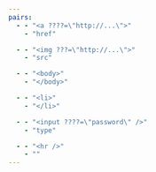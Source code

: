 ```yaml
---
pairs:
  - - "<a ????=\"http://...\">"
    - "href"

  - - "<img ???=\"http://...\">"
    - "src"

  - - "<body>"
    - "</body>"

  - - "<li>"
    - "</li>"

  - - "<input ????=\"password\" />"
    - "type"

  - - "<hr />"
    - ""
---
```

